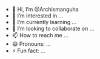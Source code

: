 - 👋 Hi, I’m @Archismanguha
- 👀 I’m interested in ...
- 🌱 I’m currently learning ...
- 💞️ I’m looking to collaborate on ...
- 📫 How to reach me ...
- 😄 Pronouns: ...
- ⚡ Fun fact: ...

<!---
Archismanguha/Archismanguha is a ✨ special ✨ repository because its `README.md` (this file) appears on your GitHub profile.
You can click the Preview link to take a look at your changes.
--->
